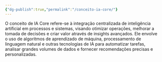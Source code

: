 ```yaml
---
{"dg-publish":true,"permalink":"/conceito-ia-core/"}
---
```


 O conceito de IA Core refere-se à integração centralizada de inteligência artificial em processos e sistemas,  visando otimizar operações, melhorar a tomada de decisões e criar valor através de insights avançados. 
 Ele envolve o uso de algoritmos de aprendizado de máquina, processamento de linguagem natural e outras  tecnologias de IA para automatizar tarefas, analisar grandes volumes de dados e fornecer recomendações precisas e personalizadas.

